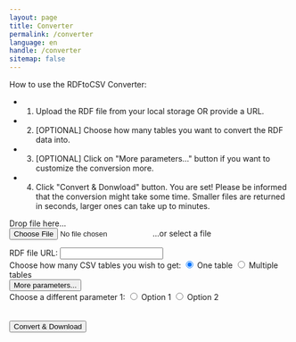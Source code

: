 ```yaml
---
layout: page
title: Converter
permalink: /converter
language: en
handle: /converter
sitemap: false
---
```

How to use the RDFtoCSV Converter:
- 1) Upload the RDF file from your local storage OR provide a URL.
- 2) [OPTIONAL] Choose how many tables you want to convert the RDF data into.
- 3) [OPTIONAL] Click on "More parameters..." button if you want to customize the conversion more.
- 4) Click "Convert & Donwload" button.
You are set! Please be informed that the conversion might take some time. Smaller files are returned in seconds, larger ones can take up to minutes.

<form id="rdfandconfiguration" action="https://rdf-to-csvw.onrender.com/rdftocsvw" method="post">
    <script src="https://ajax.googleapis.com/ajax/libs/jquery/1.11.1/jquery.min.js"></script>
    <div id="drop-zone">
        Drop file here...<br>
        <label class="label" id="labelForFileInput">
            <input type="file" name="file" id="file" required/>
            <span id="spanForFileInput">...or select a file</span>
            <p id="fileName"></p>
        </label>
    </div>
    <label for="fileURL">RDF file URL:</label>
    <input type="text" id="fileURL" name="fileURL" required> 
    <br>
    <label>Choose how many CSV tables you wish to get:</label>
    <label>
        <input type="radio" name="choice" value="option1" checked="checked" >
            One table
        </label>
        <label>
        <input type="radio" name="choice" value="option2">
            Multiple tables
        </label><br>
            <button id="toggleButton">More parameters...</button>
        <div id="toggleContent">
            <label>Choose a different parameter 1:</label>
    <label>
        <input type="radio" name="choice2" value="opt1" >
            Option 1
        </label>
        <label>
        <input type="radio" name="choice2" value="opt2">
            Option 2
        </label><br>
        </div>
    <br><br>
    <input type="submit" value="Convert & Download" id="submitButton">
</form>
<div id="responsePlace">
<label id="previewLabel"></label>
</div>

<script type="text/javascript" src="https://ladymalande.github.io/{{ base.url }}/{{ 'assets/sendPost.js' | relative_url }}"></script>